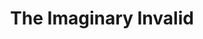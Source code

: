 ---
title: The Imaginary Invalid
year: 1981
opening_date: 1981-01-16
closing_date: 1981-01-31
layout: productions
featured_image: 
image_caption:
image_credit:
playbill: 
category: 
Theatre: Theatre Jacksonville
Venue: Little Theatre
cast:
  Monsieur Argan: Harry McClintock
  Toinette: Kandice McNett
  Angelica: Liz McCall
  Beline: Mary Anne Murray
  Monsier Bonnefoy: Bill Merwin
  Cleante: Thom Scoggins
  Dr. Diaforus: Norman Howard
  Dr. Thomas Diaforus: Jonathan Harwood
  Louise: Lori Rogers
  Monsieur Beralde: Jack Masters
  The Apothecary: Rich Magnuson
  Dr. Purgon: Larry Usoff
crew:
  Director: Hal Henderson
  Scene Design: Hal Henderson
  Stage Manager: Barbara Stillson
  Set Carpenter: Meryl Phelps
  Light Operator: Barbara Ojeda
  Properties:
    - Amelia Senhausen
    - Shirley Cooke
    - Pam Jackson
    - Laurel Kaden
    - Mary Magnuson
  Set Construction:
    - Mike Beach
    - John Brooks
    - Sheila Henderson
    - Tom Heffernan
    - Pam Jackson
    - Beth Noel
    - Judy Perkoff
    - Don Peterson
    - Scotty Reese
    - David Stillson
    - Dwight Stillson
  Costumes: Gert Berman
  Box Office:
    - Barbara Stillson
    - Gert Berman
    - Shirley Cooke
    - Nancy Frankhouser
    - Pat Powell
    - Pat Somers
orchestra:
external_links:
---